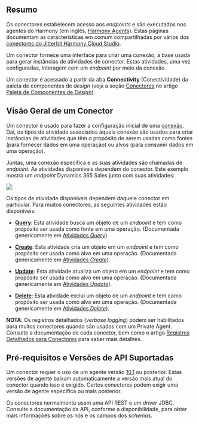 [//]: # (Conexões e Atividades Comuns)
[//]: # (This is a translation of Version 6, published on April 18, 2022.)


## Resumo

Os conectores estabelecem acesso aos *endpoints* e são executados nos agentes do Harmony (em inglês, [Harmony Agents](https://success.jitterbit.com/display/DOC/Agent?showLanguage=pt_BR)). Estas páginas documentam as características em comum compartilhadas por vários dos [conectores do Jitterbit Harmony Cloud Studio](https://success.jitterbit.com/display/CS/Connectors?showLanguage=pt_BR).

Um conector fornece uma interface para criar uma conexão, a base usada para gerar instâncias de atividades de conector. Estas atividades, uma vez configuradas, interagem com um *endpoint* por meio da conexão.

Um conector é acessado a partir da aba **Connectivity** (Conectividade) da paleta de componentes de *design* (veja a seção [Conectores](https://success.jitterbit.com/display/CS/Design+Component+Palette?showLanguage=pt_BR#DesignComponentPalette-connectors) no artigo [Paleta de Componentes de *Design*](https://success.jitterbit.com/display/CS/Design+Component+Palette?showLanguage=pt_BR)).

## Visão Geral de um Conector

Um conector é usado para fazer a configuração inicial de uma [conexão](https://success.jitterbit.com/display/CS/common+connections). Daí, os tipos de atividade associados àquela conexão são usados para criar instâncias de atividades que têm o propósito de serem usadas como fontes (para fornecer dados em uma operação) ou alvos (para consumir dados em uma operação).

Juntas, uma conexão específica e as suas atividades são chamadas de *endpoint*. As atividades disponíveis dependem do conector. Este exemplo mostra um *endpoint* Dynamics 365 Sales junto com suas atividades:

<span class="confluence-embedded-file-wrapper"><img src="https://jitterbit.github.io/connectors-docs/common-connector/assets/common-activities.png" class="confluence-embedded-image confluence-external-resource" /></span>

Os tipos de atividade disponíveis dependem daquele conector em particular. Para muitos conectores, as seguintes atividades estão disponíveis:

-   [**Query**](https://success.jitterbit.com/display/CS/common+query+activities): Esta atividade busca um objeto de um *endpoint* e tem como propósito ser usada como fonte em uma operação. (Documentada genericamente em [Atividades *Query*](https://success.jitterbit.com/display/CS/common+query+activities)).

-   [**Create**](https://success.jitterbit.com/display/CS/common+create+activities): Esta atividade cria um objeto em um *endpoint* e tem como propósito ser usada como alvo em uma operação. (Documentada genericamente em [Atividades *Create*](https://success.jitterbit.com/display/CS/common+create+activities)).

-   [**Update**](https://success.jitterbit.com/display/CS/common+update+activities): Esta atividade atualiza um objeto em um *endpoint* e tem como propósito ser usada como alvo em uma operação. (Documentada genericamente em [Atividades *Update*](https://success.jitterbit.com/display/CS/common+update+activities)).

-   [**Delete**](https://success.jitterbit.com/display/CS/common+delete+activities): Esta atividade exclui um objeto de um *endpoint* e tem como propósito ser usada como alvo em uma operação. (Documentada genericamente em [Atividades *Delete*](https://success.jitterbit.com/display/CS/common+delete+activities)).

<div class="confluence-information-macro confluence-information-macro-information conf-macro output-block" hasbody="true" macro-name="info">

<span class="aui-icon aui-icon-small aui-iconfont-info confluence-information-macro-icon"> </span>

<div class="confluence-information-macro-body">

**NOTA**: Os registros detalhados (*verbose logging*) podem ser habilitados para muitos conectores quando são usados com um Private Agent. Consulte a documentação de cada conector, bem como o artigo [Registros Detalhados para Conectores](https://success.jitterbit.com/display/DOC/Verbose+Logging+for+Connectors) para saber mais detalhes.

</div>

</div>

## Pré-requisitos e Versões de API Suportadas

Um conector requer o uso de um agente versão [10.1](https://success.jitterbit.com/display/DOC/10.1) ou posterior. Estas versões de agente baixam automaticamente a versão mais atual do conector quando isso é exigido. Certos conectores podem exigir uma versão de agente específica ou mais posterior.

Os conectores normalmente usam uma API REST e um *driver* JDBC. Consulte a documentação da API, conforme a disponibilidade, para obter mais informações sobre os nós e os campos dos *schemas*.
